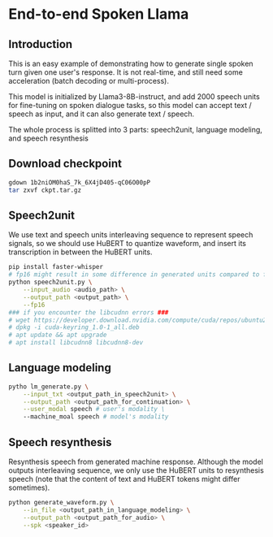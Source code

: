 # End-to-end Spoken Llama

## Introduction
This is an easy example of demonstrating how to generate single spoken turn given one user's response. It is not real-time, and still need some acceleration (batch decoding or multi-process).

This model is initialized by Llama3-8B-instruct, and add 2000 speech units for fine-tuning on spoken dialogue tasks, so this model can accept text / speech as input, and it can also generate text / speech.

The whole process is splitted into 3 parts: speech2unit, language modeling, and speech resynthesis

## Download checkpoint
```sh
gdown 1b2niOM0haS_7k_6X4jD405-qC06O00pP
tar zxvf ckpt.tar.gz
```

## Speech2unit
We use text and speech units interleaving sequence to represent speech signals, so we should use HuBERT to quantize waveform, and insert its transcription in between the HuBERT units.
```sh
pip install faster-whisper
# fp16 might result in some difference in generated units compared to fp32
python speech2unit.py \
    --input_audio <audio_path> \
    --output_path <output_path> \
    --fp16
### if you encounter the libcudnn errors ###
# wget https://developer.download.nvidia.com/compute/cuda/repos/ubuntu2204/x86_64/cuda-keyring_1.0-1_all.deb 
# dpkg -i cuda-keyring_1.0-1_all.deb 
# apt update && apt upgrade
# apt install libcudnn8 libcudnn8-dev
```

## Language modeling

```sh
pytho lm_generate.py \
    --input_txt <output_path_in_speech2unit> \
    --output_path <output_path_for_continuation> \
    --user_modal speech # user's modality \
    --machine_moal speech # model's modality
```

## Speech resynthesis
Resynthesis speech from generated machine response. Although the model outputs interleaving sequence, we only use the HuBERT units to resynthesis speech (note that the content of text and HuBERT tokens might differ sometimes).
```sh
python generate_waveform.py \
    --in_file <output_path_in_language_modeling> \
    --output_path <output_path_for_audio> \
    --spk <speaker_id>
```
